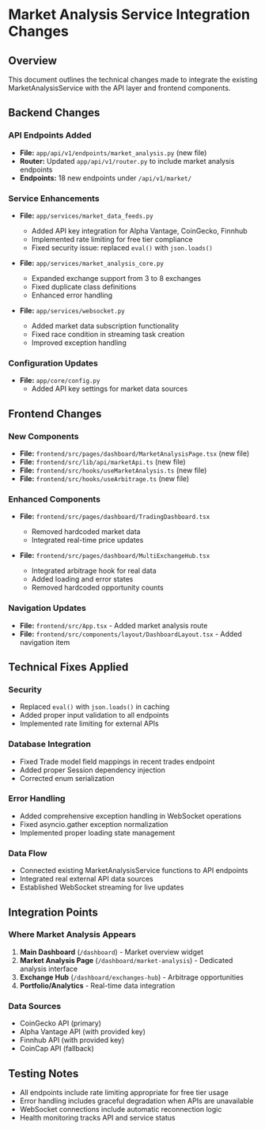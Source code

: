 # Market Analysis Service Integration Changes

## Overview
This document outlines the technical changes made to integrate the existing MarketAnalysisService with the API layer and frontend components.

## Backend Changes

### API Endpoints Added
- **File:** `app/api/v1/endpoints/market_analysis.py` (new file)
- **Router:** Updated `app/api/v1/router.py` to include market analysis endpoints
- **Endpoints:** 18 new endpoints under `/api/v1/market/`

### Service Enhancements
- **File:** `app/services/market_data_feeds.py` 
  - Added API key integration for Alpha Vantage, CoinGecko, Finnhub
  - Implemented rate limiting for free tier compliance
  - Fixed security issue: replaced `eval()` with `json.loads()`

- **File:** `app/services/market_analysis_core.py`
  - Expanded exchange support from 3 to 8 exchanges
  - Fixed duplicate class definitions
  - Enhanced error handling

- **File:** `app/services/websocket.py`
  - Added market data subscription functionality
  - Fixed race condition in streaming task creation
  - Improved exception handling

### Configuration Updates
- **File:** `app/core/config.py`
  - Added API key settings for market data sources

## Frontend Changes

### New Components
- **File:** `frontend/src/pages/dashboard/MarketAnalysisPage.tsx` (new file)
- **File:** `frontend/src/lib/api/marketApi.ts` (new file)
- **File:** `frontend/src/hooks/useMarketAnalysis.ts` (new file)
- **File:** `frontend/src/hooks/useArbitrage.ts` (new file)

### Enhanced Components
- **File:** `frontend/src/pages/dashboard/TradingDashboard.tsx`
  - Removed hardcoded market data
  - Integrated real-time price updates

- **File:** `frontend/src/pages/dashboard/MultiExchangeHub.tsx`
  - Integrated arbitrage hook for real data
  - Added loading and error states
  - Removed hardcoded opportunity counts

### Navigation Updates
- **File:** `frontend/src/App.tsx` - Added market analysis route
- **File:** `frontend/src/components/layout/DashboardLayout.tsx` - Added navigation item

## Technical Fixes Applied

### Security
- Replaced `eval()` with `json.loads()` in caching
- Added proper input validation to all endpoints
- Implemented rate limiting for external APIs

### Database Integration
- Fixed Trade model field mappings in recent trades endpoint
- Added proper Session dependency injection
- Corrected enum serialization

### Error Handling
- Added comprehensive exception handling in WebSocket operations
- Fixed asyncio.gather exception normalization
- Implemented proper loading state management

### Data Flow
- Connected existing MarketAnalysisService functions to API endpoints
- Integrated real external API data sources
- Established WebSocket streaming for live updates

## Integration Points

### Where Market Analysis Appears
1. **Main Dashboard** (`/dashboard`) - Market overview widget
2. **Market Analysis Page** (`/dashboard/market-analysis`) - Dedicated analysis interface
3. **Exchange Hub** (`/dashboard/exchanges-hub`) - Arbitrage opportunities
4. **Portfolio/Analytics** - Real-time data integration

### Data Sources
- CoinGecko API (primary)
- Alpha Vantage API (with provided key)
- Finnhub API (with provided key)  
- CoinCap API (fallback)

## Testing Notes
- All endpoints include rate limiting appropriate for free tier usage
- Error handling includes graceful degradation when APIs are unavailable
- WebSocket connections include automatic reconnection logic
- Health monitoring tracks API and service status